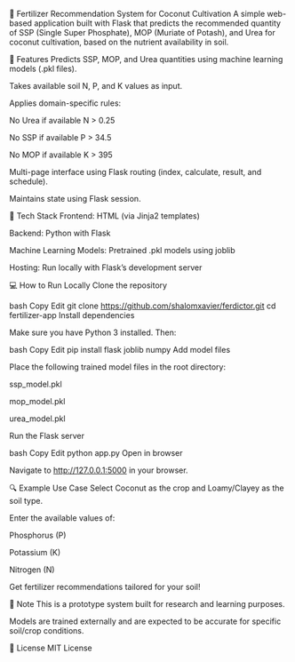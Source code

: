 🌾 Fertilizer Recommendation System for Coconut Cultivation
A simple web-based application built with Flask that predicts the recommended quantity of SSP (Single Super Phosphate), MOP (Muriate of Potash), and Urea for coconut cultivation, based on the nutrient availability in soil.

🚀 Features
Predicts SSP, MOP, and Urea quantities using machine learning models (.pkl files).

Takes available soil N, P, and K values as input.

Applies domain-specific rules:

No Urea if available N > 0.25

No SSP if available P > 34.5

No MOP if available K > 395

Multi-page interface using Flask routing (index, calculate, result, and schedule).

Maintains state using Flask session.

🧠 Tech Stack
Frontend: HTML (via Jinja2 templates)

Backend: Python with Flask

Machine Learning Models: Pretrained .pkl models using joblib

Hosting: Run locally with Flask’s development server

💻 How to Run Locally
Clone the repository

bash
Copy
Edit
git clone https://github.com/shalomxavier/ferdictor.git
cd fertilizer-app
Install dependencies

Make sure you have Python 3 installed. Then:

bash
Copy
Edit
pip install flask joblib numpy
Add model files

Place the following trained model files in the root directory:

ssp_model.pkl

mop_model.pkl

urea_model.pkl

Run the Flask server

bash
Copy
Edit
python app.py
Open in browser

Navigate to http://127.0.0.1:5000 in your browser.

🔍 Example Use Case
Select Coconut as the crop and Loamy/Clayey as the soil type.

Enter the available values of:

Phosphorus (P)

Potassium (K)

Nitrogen (N)

Get fertilizer recommendations tailored for your soil!

📌 Note
This is a prototype system built for research and learning purposes.

Models are trained externally and are expected to be accurate for specific soil/crop conditions.

📜 License
MIT License
